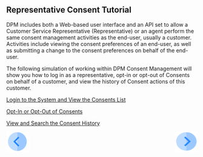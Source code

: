 ## Representative Consent Tutorial

DPM includes both a Web-based user interface and an API set to allow a Customer Service Representative (Representative) or an agent perform the same consent management activities as the end-user, usually a customer. Activities include viewing the consent preferences of an end-user, as well as submitting a change to the consent preferences on behalf of the end-user.

The following simulation of working within DPM Consent Management will show you how to log in as a representative, opt-in or opt-out of Consents on behalf of a customer, and view the history of Consent actions of this customer.

[Login to the System and View the Consents List](07_02_Representative_Login.md)

[Opt-In or Opt-Out of Consents](07_04_Representative_OptIn_or_OptOut.md)

[View and Search the Consent History](07_05_Representative_View_Consent_History.md)



[![Previous](../images/Previous.png)]( 01_Consent_Main.md)[<img align="right" width="60" height="54" src="../images/Next.png">](07_02_Representative_Login.md)
